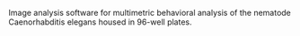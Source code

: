 Image analysis software for multimetric behavioral analysis of the nematode Caenorhabditis elegans housed in 96-well plates.

